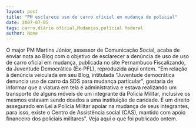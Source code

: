 ```yaml
---
layout: post
title: "PM esclarece uso de carro oficial em mudança de policial"
date: 2007-07-05
tags: carro,diário oficial,Mudanças,policial federal
author: None
---
```

O major PM Martins J&uacute;nior, assessor de Comunica&ccedil;&atilde;o Social, acaba de enviar nota ao Blog com o objetivo de esclarecer a den&uacute;ncia de uso de uso de carro oficial em mudan&ccedil;a, publicada no site Pernambuco Fiscalizando, da Juventude Democr&aacute;tica (Ex-PFL), reproduzida aqui ontem.
&ldquo;Em rela&ccedil;&atilde;o &agrave; den&uacute;ncia veiculada em seu Blog, intitulada &quot;Juventude democr&aacute;tica denuncia uso de carro da SDS para mudan&ccedil;a particular&quot;, gostaria de informar que a viatura em tela &eacute; administrativa e estava realizando um transporte de alguns m&oacute;veis de um integrante da Pol&iacute;cia Militar, inclusive os mesmos estavam sendo doados a uma institui&ccedil;&atilde;o de caridade. &Eacute; um direito assegurado em Lei a Pol&iacute;cia Militar apoiar na mudan&ccedil;a de seus integrantes, para isso, existe o Centro de Assist&ecirc;ncia social (CAS), mantido com apoio financeiro dos policiais militares&rdquo;.
Veja aqui o que foi publicado ontem. 